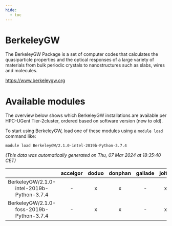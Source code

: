 ```yaml
---
hide:
  - toc
---
```


BerkeleyGW
==========


The BerkeleyGW Package is a set of computer codes that calculates the quasiparticle properties and the optical responses of a large variety of materials from bulk periodic crystals to nanostructures such as slabs, wires and molecules.

https://www.berkeleygw.org
# Available modules


The overview below shows which BerkeleyGW installations are available per HPC-UGent Tier-2cluster, ordered based on software version (new to old).

To start using BerkeleyGW, load one of these modules using a `module load` command like:

```shell
module load BerkeleyGW/2.1.0-intel-2019b-Python-3.7.4
```

*(This data was automatically generated on Thu, 07 Mar 2024 at 18:35:40 CET)*  

| |accelgor|doduo|donphan|gallade|joltik|skitty|
| :---: | :---: | :---: | :---: | :---: | :---: | :---: |
|BerkeleyGW/2.1.0-intel-2019b-Python-3.7.4|-|x|x|-|x|x|
|BerkeleyGW/2.1.0-foss-2019b-Python-3.7.4|-|x|x|-|x|x|
